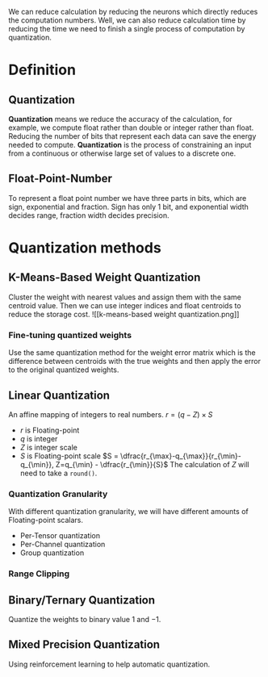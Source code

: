We can reduce calculation by reducing the neurons which directly reduces the computation numbers. Well, we can also reduce calculation time by reducing the time we need to finish a single process of computation by quantization.
# Definition
## Quantization
**Quantization** means we reduce the accuracy of the calculation, for example, we compute float rather than double or integer rather than float. Reducing the number of bits that represent each data can save the energy needed to compute.
**Quantization** is the process of constraining an input from a continuous or otherwise large set of values to a discrete one.
## Float-Point-Number
To represent a float point number we have three parts in bits, which are sign, exponential and fraction. Sign has only 1 bit, and exponential width decides range, fraction width decides precision.
# Quantization methods
## K-Means-Based Weight Quantization
Cluster the weight with nearest values and assign them with the same centroid value. Then we can use integer indices and float centroids to reduce the storage cost.
![[k-means-based weight quantization.png]]
### Fine-tuning quantized weights
Use the same quantization method for the weight error matrix which is the difference between centroids with the true weights and then apply the error to the original quantized weights.
## Linear Quantization
An affine mapping of integers to real numbers.
$r = (q - Z) \times S$ 
- $r$ is Floating-point
- $q$ is integer
- $Z$ is integer scale
- $S$ is Floating-point scale
$S = \dfrac{r_{\max}-q_{\max}}{r_{\min}-q_{\min}}, Z=q_{\min} - \dfrac{r_{\min}}{S}$
The calculation of $Z$ will need to take a `round()`.
### Quantization Granularity
With different quantization granularity, we will have different amounts of Floating-point scalars.
- Per-Tensor quantization
- Per-Channel quantization
- Group quantization
### Range Clipping
## Binary/Ternary Quantization
Quantize the weights to binary value $1$ and $-1$.
## Mixed Precision Quantization
Using reinforcement learning to help automatic quantization.